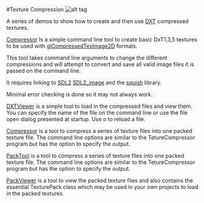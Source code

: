 #Texture Compression
![alt tag](http://nccastaff.bournemouth.ac.uk/jmacey/GraphicsLib/Demos/TextureComp.png)

A series of demos to show how to create and then use [DXT](http://en.wikipedia.org/wiki/S3_Texture_Compression) compressed textures.

[Compressor](https://github.com/NCCA/TextureCompressor/tree/master/Compressor) Is a simple command line tool to create basic DxT1,3,5 textures to be used with [glCompressedTexImage2D](https://www.khronos.org/opengles/sdk/docs/man/xhtml/glCompressedTexImage2D.xml) formats.

This tool takes command line arguments to change the different compressions and will attempt to convert and save all valid image files it is passed on the command line.

It requires linking to [SDL2](https://www.libsdl.org/download-2.0.php) [SDL2_image](https://www.libsdl.org/projects/SDL_image/) and the [squish](https://code.google.com/p/libsquish/) library.

Minimal error checking is done so it may not always work.

[DXTViewer](https://github.com/NCCA/TextureCompressor/tree/master/DXTViewer) is a simple tool to load in the compressed files and view them. You can specify the name of the file on the command line or use the file open dialog presented at startup. Use o to reload a file.

[Compressor](https://github.com/NCCA/TextureCompressor/tree/master/Compressor) is a tool to compress a series of texture files into one packed texture file. The command line options are similar to the TetureCompressor program but has the option to specify the output.

[PackTool](https://github.com/NCCA/TextureCompressor/tree/master/PackTool) is a tool to compress a series of texture files into one packed texture file. The command line options are similar to the TetureCompressor program but has the option to specify the output.

[PackViewer](https://github.com/NCCA/TextureCompressor/tree/master/PackViewer) is a tool to view the packed texture files and also contains the essential TexturePack class which may be used in your own projects to load in the packed textures.



